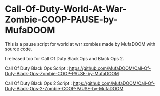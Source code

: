 # Call-Of-Duty-World-At-War-Zombie-COOP-PAUSE-by-MufaDOOM

This is a pause script for world at war zombies made by MufaDOOM with source code.

I released too for Call Of Duty Black Ops and Black Ops 2.

Call Of Duty Black Ops Script : https://github.com/MufaDOOM/Call-Of-Duty-Black-Ops-Zombie-COOP-PAUSE-by-MufaDOOM

Call Of Duty Black Ops 2 Script : https://github.com/MufaDOOM/Call-Of-Duty-Black-Ops-2-Zombie-COOP-PAUSE-by-MufaDOOM
